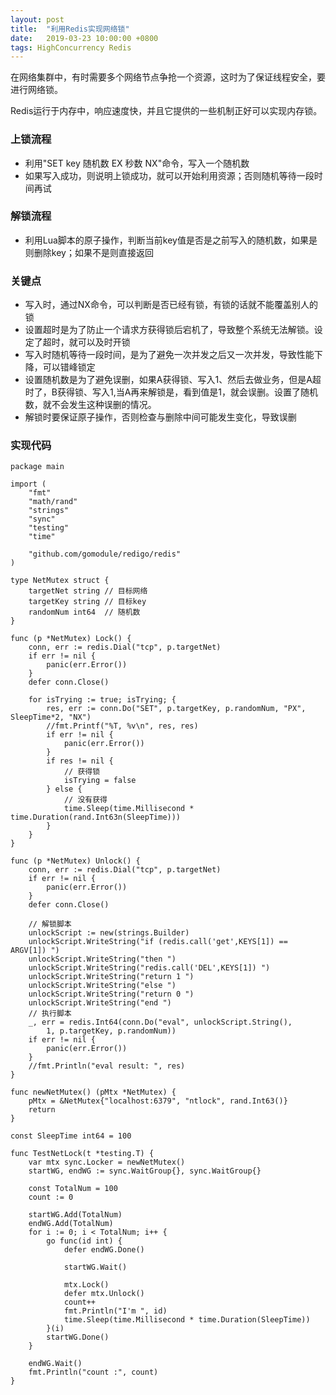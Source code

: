 ```yaml
---
layout: post
title:  "利用Redis实现网络锁"
date:   2019-03-23 10:00:00 +0800
tags: HighConcurrency Redis
---
```


在网络集群中，有时需要多个网络节点争抢一个资源，这时为了保证线程安全，要进行网络锁。

Redis运行于内存中，响应速度快，并且它提供的一些机制正好可以实现内存锁。

### 上锁流程
* 利用"SET key 随机数 EX 秒数 NX"命令，写入一个随机数
* 如果写入成功，则说明上锁成功，就可以开始利用资源；否则随机等待一段时间再试

### 解锁流程
* 利用Lua脚本的原子操作，判断当前key值是否是之前写入的随机数，如果是则删除key；如果不是则直接返回

### 关键点
* 写入时，通过NX命令，可以判断是否已经有锁，有锁的话就不能覆盖别人的锁
* 设置超时是为了防止一个请求方获得锁后宕机了，导致整个系统无法解锁。设定了超时，就可以及时开锁
* 写入时随机等待一段时间，是为了避免一次并发之后又一次并发，导致性能下降，可以错峰锁定
* 设置随机数是为了避免误删，如果A获得锁、写入1、然后去做业务，但是A超时了，B获得锁、写入1,当A再来解锁是，看到值是1，就会误删。设置了随机数，就不会发生这种误删的情况。
* 解锁时要保证原子操作，否则检查与删除中间可能发生变化，导致误删

### 实现代码
``` Golang
package main

import (
	"fmt"
	"math/rand"
	"strings"
	"sync"
	"testing"
	"time"

	"github.com/gomodule/redigo/redis"
)

type NetMutex struct {
	targetNet string // 目标网络
	targetKey string // 目标key
	randomNum int64  // 随机数
}

func (p *NetMutex) Lock() {
	conn, err := redis.Dial("tcp", p.targetNet)
	if err != nil {
		panic(err.Error())
	}
	defer conn.Close()

	for isTrying := true; isTrying; {
		res, err := conn.Do("SET", p.targetKey, p.randomNum, "PX", SleepTime*2, "NX")
		//fmt.Printf("%T, %v\n", res, res)
		if err != nil {
			panic(err.Error())
		}
		if res != nil {
			// 获得锁
			isTrying = false
		} else {
			// 没有获得
			time.Sleep(time.Millisecond * time.Duration(rand.Int63n(SleepTime)))
		}
	}
}

func (p *NetMutex) Unlock() {
	conn, err := redis.Dial("tcp", p.targetNet)
	if err != nil {
		panic(err.Error())
	}
	defer conn.Close()

	// 解锁脚本
	unlockScript := new(strings.Builder)
	unlockScript.WriteString("if (redis.call('get',KEYS[1]) == ARGV[1]) ")
	unlockScript.WriteString("then ")
	unlockScript.WriteString("redis.call('DEL',KEYS[1]) ")
	unlockScript.WriteString("return 1 ")
	unlockScript.WriteString("else ")
	unlockScript.WriteString("return 0 ")
	unlockScript.WriteString("end ")
	// 执行脚本
	_, err = redis.Int64(conn.Do("eval", unlockScript.String(),
		1, p.targetKey, p.randomNum))
	if err != nil {
		panic(err.Error())
	}
	//fmt.Println("eval result: ", res)
}

func newNetMutex() (pMtx *NetMutex) {
	pMtx = &NetMutex{"localhost:6379", "ntlock", rand.Int63()}
	return
}

const SleepTime int64 = 100

func TestNetLock(t *testing.T) {
	var mtx sync.Locker = newNetMutex()
	startWG, endWG := sync.WaitGroup{}, sync.WaitGroup{}

	const TotalNum = 100
	count := 0

	startWG.Add(TotalNum)
	endWG.Add(TotalNum)
	for i := 0; i < TotalNum; i++ {
		go func(id int) {
			defer endWG.Done()

			startWG.Wait()

			mtx.Lock()
			defer mtx.Unlock()
			count++
			fmt.Println("I'm ", id)
			time.Sleep(time.Millisecond * time.Duration(SleepTime))
		}(i)
		startWG.Done()
	}

	endWG.Wait()
	fmt.Println("count :", count)
}
```